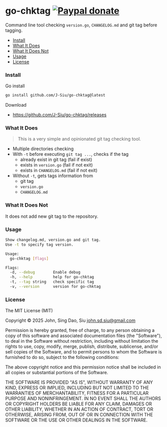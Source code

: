 # go-chktag [![Paypal donate](https://www.paypalobjects.com/en_US/i/btn/btn_donate_LG.gif)](https://www.paypal.com/donate/?business=HZF49NM9D35SJ&no_recurring=0&currency_code=CAD)

Command line tool checking `version.go`, `CHANGELOG.md` and git tag before tagging.

- [Install](#install)
- [What It Does](#what-it-does)
- [What It Does Not](#what-it-does-not)
- [Usage](#usage)
- [License](#license)

<!--more-->

### Install

Go install

```sh
go install github.com/J-Siu/go-chktag@latest
```

Download

- https://github.com/J-Siu/go-chktag/releases

### What It Does

> This is a very simple and opinionated git tag checking tool.

- Multiple directories checking
- With `-t` before executing `git tag ...`, checks if the tag
  - already exist in git tag (fail if exist)
  - exists in `version.go` (fail if not exit)
  - exists in `CHANGELOG.md` (fail if not exit)
- Without `-t`, gets tags information from
  - git tag
  - `version.go`
  - `CHANGELOG.md`

### What It Does Not

It does not add new git tag to the repository.

### Usage

```sh
Show changelog.md, version.go and git tag.
Use -t to specify tag version.

Usage:
  go-chktag [flags]

Flags:
  -d, --debug        Enable debug
  -h, --help         help for go-chktag
  -t, --tag string   check specific tag
  -v, --version      version for go-chktag
```

### License

The MIT License (MIT)

Copyright © 2025 John, Sing Dao, Siu <john.sd.siu@gmail.com>

Permission is hereby granted, free of charge, to any person obtaining a copy of this software and associated documentation files (the "Software"), to deal in the Software without restriction, including without limitation the rights to use, copy, modify, merge, publish, distribute, sublicense, and/or sell copies of the Software, and to permit persons to whom the Software is furnished to do so, subject to the following conditions:

The above copyright notice and this permission notice shall be included in all copies or substantial portions of the Software.

THE SOFTWARE IS PROVIDED "AS IS", WITHOUT WARRANTY OF ANY KIND, EXPRESS OR IMPLIED, INCLUDING BUT NOT LIMITED TO THE WARRANTIES OF MERCHANTABILITY, FITNESS FOR A PARTICULAR PURPOSE AND NONINFRINGEMENT. IN NO EVENT SHALL THE AUTHORS OR COPYRIGHT HOLDERS BE LIABLE FOR ANY CLAIM, DAMAGES OR OTHER LIABILITY, WHETHER IN AN ACTION OF CONTRACT, TORT OR OTHERWISE, ARISING FROM, OUT OF OR IN CONNECTION WITH THE SOFTWARE OR THE USE OR OTHER DEALINGS IN THE SOFTWARE.
